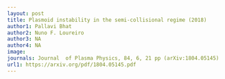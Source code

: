 ```yaml
---
layout: post
title: Plasmoid instability in the semi-collisional regime (2018)
author1: Pallavi Bhat
author2: Nuno F. Loureiro 
author3: NA
author4: NA
image:
journals: Journal  of Plasma Physics, 84, 6, 21 pp (arXiv:1804.05145)
url1: https://arxiv.org/pdf/1804.05145.pdf
---
```


